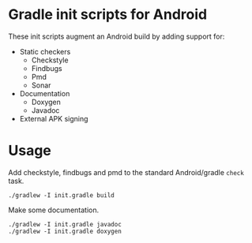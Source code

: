 # Gradle init scripts for Android

These init scripts augment an Android build by adding support for:

- Static checkers
  - Checkstyle
  - Findbugs
  - Pmd
  - Sonar
- Documentation
  - Doxygen
  - Javadoc
- External APK signing

# Usage

Add checkstyle, findbugs and pmd to the standard Android/gradle `check` task.
~~~~
./gradlew -I init.gradle build
~~~~

Make some documentation.
~~~~
./gradlew -I init.gradle javadoc
./gradlew -I init.gradle doxygen
~~~~
